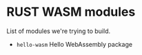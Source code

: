 # RUST WASM modules
List of modules we're trying to build.
- `hello-wasm` Hello WebAssembly package 